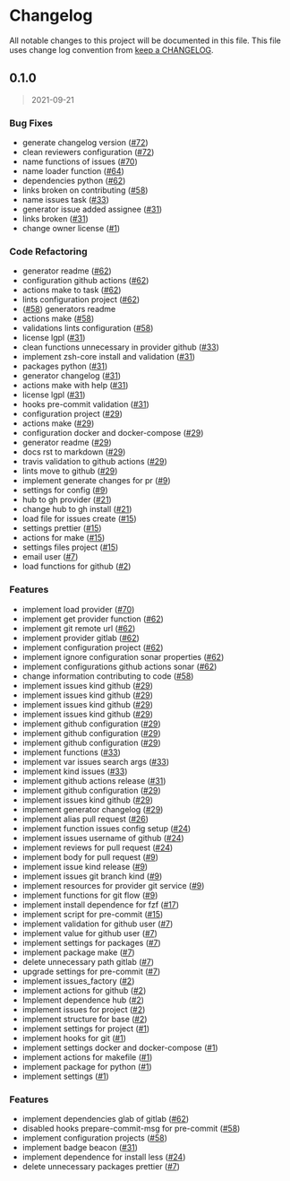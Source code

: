 # Changelog

All notable changes to this project will be documented in this file. This file uses change log convention from [keep a CHANGELOG](http://keepachangelog.com/en/0.3.0/).

<a name="0.1.0"></a>

## 0.1.0

> 2021-09-21

### Bug Fixes

- generate changelog version ([#72](https://github.com/hadenlabs/zsh-issues/issues/72))
- clean reviewers configuration ([#72](https://github.com/hadenlabs/zsh-issues/issues/72))
- name functions of issues ([#70](https://github.com/hadenlabs/zsh-issues/issues/70))
- name loader function ([#64](https://github.com/hadenlabs/zsh-issues/issues/64))
- dependencies python ([#62](https://github.com/hadenlabs/zsh-issues/issues/62))
- links broken on contributing ([#58](https://github.com/hadenlabs/zsh-issues/issues/58))
- name issues task ([#33](https://github.com/hadenlabs/zsh-issues/issues/33))
- generator issue added assignee ([#31](https://github.com/hadenlabs/zsh-issues/issues/31))
- links broken ([#31](https://github.com/hadenlabs/zsh-issues/issues/31))
- change owner license ([#1](https://github.com/hadenlabs/zsh-issues/issues/1))

### Code Refactoring

- generator readme ([#62](https://github.com/hadenlabs/zsh-issues/issues/62))
- configuration github actions ([#62](https://github.com/hadenlabs/zsh-issues/issues/62))
- actions make to task ([#62](https://github.com/hadenlabs/zsh-issues/issues/62))
- lints configuration project ([#62](https://github.com/hadenlabs/zsh-issues/issues/62))
- ([#58](https://github.com/hadenlabs/zsh-issues/issues/58)) generators readme
- actions make ([#58](https://github.com/hadenlabs/zsh-issues/issues/58))
- validations lints configuration ([#58](https://github.com/hadenlabs/zsh-issues/issues/58))
- license lgpl ([#31](https://github.com/hadenlabs/zsh-issues/issues/31))
- clean functions unnecessary in provider github ([#33](https://github.com/hadenlabs/zsh-issues/issues/33))
- implement zsh-core install and validation ([#31](https://github.com/hadenlabs/zsh-issues/issues/31))
- packages python ([#31](https://github.com/hadenlabs/zsh-issues/issues/31))
- generator changelog ([#31](https://github.com/hadenlabs/zsh-issues/issues/31))
- actions make with help ([#31](https://github.com/hadenlabs/zsh-issues/issues/31))
- license lgpl ([#31](https://github.com/hadenlabs/zsh-issues/issues/31))
- hooks pre-commit validation ([#31](https://github.com/hadenlabs/zsh-issues/issues/31))
- configuration project ([#29](https://github.com/hadenlabs/zsh-issues/issues/29))
- actions make ([#29](https://github.com/hadenlabs/zsh-issues/issues/29))
- configuration docker and docker-compose ([#29](https://github.com/hadenlabs/zsh-issues/issues/29))
- generator readme ([#29](https://github.com/hadenlabs/zsh-issues/issues/29))
- docs rst to markdown ([#29](https://github.com/hadenlabs/zsh-issues/issues/29))
- travis validation to github actions ([#29](https://github.com/hadenlabs/zsh-issues/issues/29))
- lints move to github ([#29](https://github.com/hadenlabs/zsh-issues/issues/29))
- implement generate changes for pr ([#9](https://github.com/hadenlabs/zsh-issues/issues/9))
- settings for config ([#9](https://github.com/hadenlabs/zsh-issues/issues/9))
- hub to gh provider ([#21](https://github.com/hadenlabs/zsh-issues/issues/21))
- change hub to gh install ([#21](https://github.com/hadenlabs/zsh-issues/issues/21))
- load file for issues create ([#15](https://github.com/hadenlabs/zsh-issues/issues/15))
- settings prettier ([#15](https://github.com/hadenlabs/zsh-issues/issues/15))
- actions for make ([#15](https://github.com/hadenlabs/zsh-issues/issues/15))
- settings files project ([#15](https://github.com/hadenlabs/zsh-issues/issues/15))
- email user ([#7](https://github.com/hadenlabs/zsh-issues/issues/7))
- load functions for github ([#2](https://github.com/hadenlabs/zsh-issues/issues/2))

### Features

- implement load provider ([#70](https://github.com/hadenlabs/zsh-issues/issues/70))
- implement get provider function ([#62](https://github.com/hadenlabs/zsh-issues/issues/62))
- implement git remote url ([#62](https://github.com/hadenlabs/zsh-issues/issues/62))
- implement provider gitlab ([#62](https://github.com/hadenlabs/zsh-issues/issues/62))
- implement configuration project ([#62](https://github.com/hadenlabs/zsh-issues/issues/62))
- implement ignore configuration sonar properties ([#62](https://github.com/hadenlabs/zsh-issues/issues/62))
- implement configurations github actions sonar ([#62](https://github.com/hadenlabs/zsh-issues/issues/62))
- change information contributing to code ([#58](https://github.com/hadenlabs/zsh-issues/issues/58))
- implement issues kind github ([#29](https://github.com/hadenlabs/zsh-issues/issues/29))
- implement issues kind github ([#29](https://github.com/hadenlabs/zsh-issues/issues/29))
- implement issues kind github ([#29](https://github.com/hadenlabs/zsh-issues/issues/29))
- implement issues kind github ([#29](https://github.com/hadenlabs/zsh-issues/issues/29))
- implement github configuration ([#29](https://github.com/hadenlabs/zsh-issues/issues/29))
- implement github configuration ([#29](https://github.com/hadenlabs/zsh-issues/issues/29))
- implement github configuration ([#29](https://github.com/hadenlabs/zsh-issues/issues/29))
- implement functions ([#33](https://github.com/hadenlabs/zsh-issues/issues/33))
- implement var issues search args ([#33](https://github.com/hadenlabs/zsh-issues/issues/33))
- implement kind issues ([#33](https://github.com/hadenlabs/zsh-issues/issues/33))
- implement github actions release ([#31](https://github.com/hadenlabs/zsh-issues/issues/31))
- implement github configuration ([#29](https://github.com/hadenlabs/zsh-issues/issues/29))
- implement issues kind github ([#29](https://github.com/hadenlabs/zsh-issues/issues/29))
- implement generator changelog ([#29](https://github.com/hadenlabs/zsh-issues/issues/29))
- implement alias pull request ([#26](https://github.com/hadenlabs/zsh-issues/issues/26))
- implement function issues config setup ([#24](https://github.com/hadenlabs/zsh-issues/issues/24))
- implement issues username of github ([#24](https://github.com/hadenlabs/zsh-issues/issues/24))
- implement reviews for pull request ([#24](https://github.com/hadenlabs/zsh-issues/issues/24))
- implement body for pull request ([#9](https://github.com/hadenlabs/zsh-issues/issues/9))
- implement issue kind release ([#9](https://github.com/hadenlabs/zsh-issues/issues/9))
- implement issues git branch kind ([#9](https://github.com/hadenlabs/zsh-issues/issues/9))
- implement resources for provider git service ([#9](https://github.com/hadenlabs/zsh-issues/issues/9))
- implement functions for git flow ([#9](https://github.com/hadenlabs/zsh-issues/issues/9))
- implement install dependence for fzf ([#17](https://github.com/hadenlabs/zsh-issues/issues/17))
- implement script for pre-commit ([#15](https://github.com/hadenlabs/zsh-issues/issues/15))
- implement validation for github user ([#7](https://github.com/hadenlabs/zsh-issues/issues/7))
- implement value for github user ([#7](https://github.com/hadenlabs/zsh-issues/issues/7))
- implement settings for packages ([#7](https://github.com/hadenlabs/zsh-issues/issues/7))
- implement package make ([#7](https://github.com/hadenlabs/zsh-issues/issues/7))
- delete unnecessary path gitlab ([#7](https://github.com/hadenlabs/zsh-issues/issues/7))
- upgrade settings for pre-commit ([#7](https://github.com/hadenlabs/zsh-issues/issues/7))
- implement issues_factory ([#2](https://github.com/hadenlabs/zsh-issues/issues/2))
- implement actions for github ([#2](https://github.com/hadenlabs/zsh-issues/issues/2))
- Implement dependence hub ([#2](https://github.com/hadenlabs/zsh-issues/issues/2))
- implement issues for project ([#2](https://github.com/hadenlabs/zsh-issues/issues/2))
- implement structure for base ([#2](https://github.com/hadenlabs/zsh-issues/issues/2))
- implement settings for project ([#1](https://github.com/hadenlabs/zsh-issues/issues/1))
- implement hooks for git ([#1](https://github.com/hadenlabs/zsh-issues/issues/1))
- implement settings docker and docker-compose ([#1](https://github.com/hadenlabs/zsh-issues/issues/1))
- implement actions for makefile ([#1](https://github.com/hadenlabs/zsh-issues/issues/1))
- implement package for python ([#1](https://github.com/hadenlabs/zsh-issues/issues/1))
- implement settings ([#1](https://github.com/hadenlabs/zsh-issues/issues/1))

### Features

- implement dependencies glab of gitlab ([#62](https://github.com/hadenlabs/zsh-issues/issues/62))
- disabled hooks prepare-commit-msg for pre-commit ([#58](https://github.com/hadenlabs/zsh-issues/issues/58))
- implement configuration projects ([#58](https://github.com/hadenlabs/zsh-issues/issues/58))
- implement badge beacon ([#31](https://github.com/hadenlabs/zsh-issues/issues/31))
- implement dependence for install less ([#24](https://github.com/hadenlabs/zsh-issues/issues/24))
- delete unnecessary packages prettier ([#7](https://github.com/hadenlabs/zsh-issues/issues/7))
